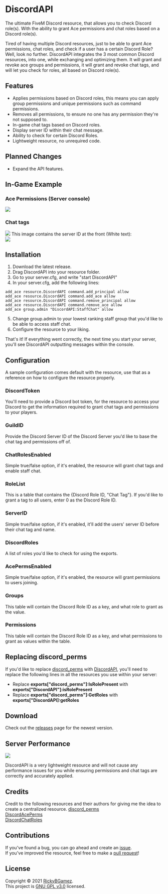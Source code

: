 # DiscordAPI
The ultimate FiveM Discord resource, that allows you to check Discord role(s). With the ability to grant Ace permissions and chat roles based on a Discord role(s).  

Tired of having multiple Discord resources, just to be able to grant Ace permissions, chat roles, and check if a user has a certain Discord Role? Well, look no further. DiscordAPI integrates the 3 most common Discord resources, into one, while exchanging and optimizing them. It will grant and revoke ace groups and permissions, it will grant and revoke chat tags, and will let you check for roles, all based on Discord role(s).
  
## Features
- Applies permissions based on Discord roles, this means you can apply group permissions and unique permissions such as command permissions.
- Removes all permissions, to ensure no one has any permission they're not supposed to.
- In-game chat tags based on Discord roles.
- Display server ID within their chat message.
- Ability to check for certain Discord Roles.
- Lightweight resource, no unrequired code.
  
## Planned Changes
- Expand the API features.
  
## In-Game Example
### Ace Permissions (Server console)
![](https://i.imgur.com/zFuB808.png)
### Chat tags
![](https://i.imgur.com/M2PgdIY.png)
This image contains the server ID at the front (White text):  
![](https://i.imgur.com/RXzFham.png) 
  
## Installation
1. Download the latest release.
2. Drag DiscordAPI into your resource folder.
3. Go to your server.cfg, and write "start DiscordAPI"
4. In your server.cfg, add the following lines:
```
add_ace resource.DiscordAPI command.add_principal allow
add_ace resource.DiscordAPI command.add_ace allow
add_ace resource.DiscordAPI command.remove_principal allow
add_ace resource.DiscordAPI command.remove_ace allow
add_ace group.admin "DiscordAPI:StaffChat" allow
```
5. Change group.admin to your lowest ranking staff group that you'd like to be able to access staff chat.
6. Configure the resource to your liking.

That's it! If everything went correctly, the next time you start your server, you'll see DiscordAPI outputting messages within the console.
  
## Configuration
A sample configuration comes default with the resource, use that as a reference on how to configure the resource properly.

### DiscordToken
You'll need to provide a Discord bot token, for the resource to access your Discord to get the information required to grant chat tags and permissions to your players.
### GuildID
Provide the Discord Server ID of the Discord Server you'd like to base the chat tag and permissions off of.  
### ChatRolesEnabled
Simple true/false option, if it's enabled, the resource will grant chat tags and enable staff chat.  
### RoleList
This is a table that contains the {Discord Role ID, "Chat Tag"}. If you'd like to grant a tag to all users, enter 0 as the Discord Role ID.  
### ServerID
Simple true/false option, if it's enabled, it'll add the users' server ID before their chat tag and name.  
### DiscordRoles
A list of roles you'd like to check for using the exports.  
### AcePermsEnabled
Simple true/false option, if it's enabled, the resource will grant permissions to users joining.  
### Groups
This table will contain the Discord Role ID as a key, and what role to grant as the value.
### Permissions
This table will contain the Discord Role ID as a key, and what permissions to grant as values within the table.
  
## Replacing discord_perms
If you'd like to replace [discord_perms](https://github.com/sadboilogan/discord_perms) with [DiscordAPI](https://github.com/RickyBGamez/DiscordAPI), you'll need to replace the following lines in all the resources you use within your server:
- Replace **exports["discord_perms"]:IsRolePresent** with **exports["DiscordAPI"]:isRolePresent**
- Replace **exports["discord_perms"]:GetRoles** with **exports["DiscordAPI]:getRoles**
  
## Download
Check out the [releases](https://github.com/RickyBGamez/DiscordAPI/releases) page for the newest version.  
  
## Server Performance
![](https://i.imgur.com/zk757un.png)

DiscordAPI is a very lightweight resource and will not cause any performance issues for you while ensuring permissions and chat tags are correctly and accurately applied.   
  
## Credits
Credit to the following resources and their authors for giving me the idea to create a centralized resource.
[discord_perms](https://github.com/sadboilogan/discord_perms)  
[DiscordAcePerms](https://github.com/JaredScar/DiscordAcePerms)  
[DiscordChatRoles](https://github.com/JaredScar/DiscordChatRoles)  
  
## Contributions
If you've found a bug, you can go ahead and create an [issue](https://github.com/RickyBGamez/DiscordAPI/issues).  
If you've improved the resource, feel free to make a [pull request](https://github.com/RickyBGamez/DiscordAPI/pulls)!  
  
## License
Copyright © 2021 [RickyBGamez](https://github.com/RickyBGamez).  
This project is [GNU GPL v3.0](https://github.com/RickyBGamez/DiscordAPI/blob/main/LICENSE) licensed.
